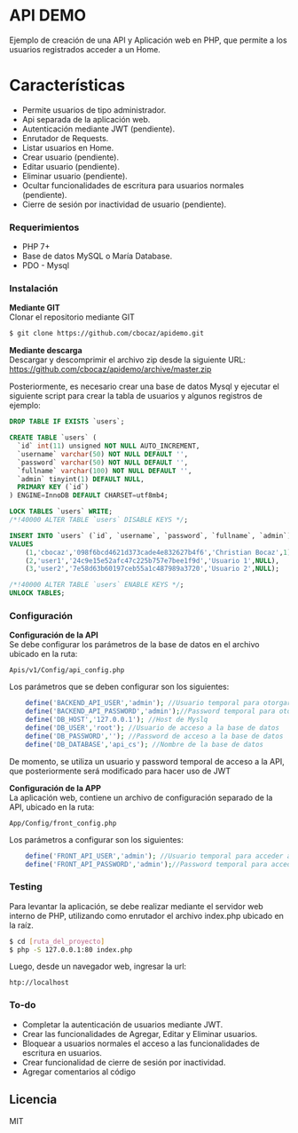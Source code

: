 # API DEMO


Ejemplo de creación de una API y Aplicación web en PHP, que permite a los usuarios registrados acceder a un Home.

# Características

  - Permite usuarios de tipo administrador.
  - Api separada de la aplicación web.
  - Autenticación mediante JWT (pendiente).
  - Enrutador de Requests.
  - Listar usuarios en Home.
  - Crear usuario (pendiente).
  - Editar usuario (pendiente).
  - Eliminar usuario (pendiente).
  - Ocultar funcionalidades de escritura para usuarios normales (pendiente).
  - Cierre de sesión por inactividad de usuario (pendiente).

### Requerimientos
  - PHP 7+
  - Base de datos MySQL o María Database.
  - PDO - Mysql


### Instalación
**Mediante GIT**  
Clonar el repositorio mediante GIT
```sh
$ git clone https://github.com/cbocaz/apidemo.git
```
**Mediante descarga**  
Descargar y descomprimir el archivo zip desde la siguiente URL:
https://github.com/cbocaz/apidemo/archive/master.zip

Posteriormente, es necesario crear una base de datos Mysql y ejecutar el siguiente script para crear la tabla de usuarios y algunos registros de ejemplo:

```sql
DROP TABLE IF EXISTS `users`;

CREATE TABLE `users` (
  `id` int(11) unsigned NOT NULL AUTO_INCREMENT,
  `username` varchar(50) NOT NULL DEFAULT '',
  `password` varchar(50) NOT NULL DEFAULT '',
  `fullname` varchar(100) NOT NULL DEFAULT '',
  `admin` tinyint(1) DEFAULT NULL,
  PRIMARY KEY (`id`)
) ENGINE=InnoDB DEFAULT CHARSET=utf8mb4;

LOCK TABLES `users` WRITE;
/*!40000 ALTER TABLE `users` DISABLE KEYS */;

INSERT INTO `users` (`id`, `username`, `password`, `fullname`, `admin`)
VALUES
	(1,'cbocaz','098f6bcd4621d373cade4e832627b4f6','Christian Bocaz',1),
	(2,'user1','24c9e15e52afc47c225b757e7bee1f9d','Usuario 1',NULL),
	(3,'user2','7e58d63b60197ceb55a1c487989a3720','Usuario 2',NULL);

/*!40000 ALTER TABLE `users` ENABLE KEYS */;
UNLOCK TABLES;
```
### Configuración
**Configuración de la API**  
Se debe configurar los parámetros de la base de datos en el archivo ubicado en la ruta:
```
Apis/v1/Config/api_config.php
```
Los parámetros que se deben configurar son los siguientes:
```php
    define('BACKEND_API_USER','admin'); //Usuario temporal para otorgar acceso a la API
    define('BACKEND_API_PASSWORD','admin');//Password temporal para otorgar acceso a la API
    define('DB_HOST','127.0.0.1'); //Host de Myslq
    define('DB_USER','root'); //Usuario de acceso a la base de datos
    define('DB_PASSWORD',''); //Password de acceso a la base de datos
    define('DB_DATABASE','api_cs'); //Nombre de la base de datos
```
De momento, se utiliza un usuario y password temporal de acceso a la API, que posteriormente será modificado para hacer uso de JWT

**Configuración de la APP**  
La aplicación web, contiene un archivo de configuración separado de la API, ubicado en la ruta:
```
App/Config/front_config.php
```
Los parámetros a configurar son los siguientes:
```php
    define('FRONT_API_USER','admin'); //Usuario temporal para acceder a la API
    define('FRONT_API_PASSWORD','admin');//Password temporal para acceder a la API
```
### Testing

Para levantar la aplicación, se debe realizar mediante el servidor web interno de PHP, utilizando como enrutador el archivo index.php ubicado en la raíz.

```sh
$ cd [ruta_del_proyecto]
$ php -S 127.0.0.1:80 index.php
```
Luego, desde un navegador web, ingresar la url:
```
htp://localhost
```



### To-do

 - Completar la autenticación de usuarios mediante JWT.
 - Crear las funcionalidades de Agregar, Editar y Eliminar usuarios.
 - Bloquear a usuarios normales el acceso a las funcionalidades de escritura en usuarios.
 - Crear funcionalidad de cierre de sesión por inactividad.
 - Agregar comentarios al código

Licencia
----

MIT
